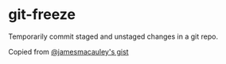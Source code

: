 git-freeze
==========

Temporarily commit staged and unstaged changes in a git repo.

Copied from [@jamesmacauley's gist](https://gist.github.com/jamesmacaulay/582757)

